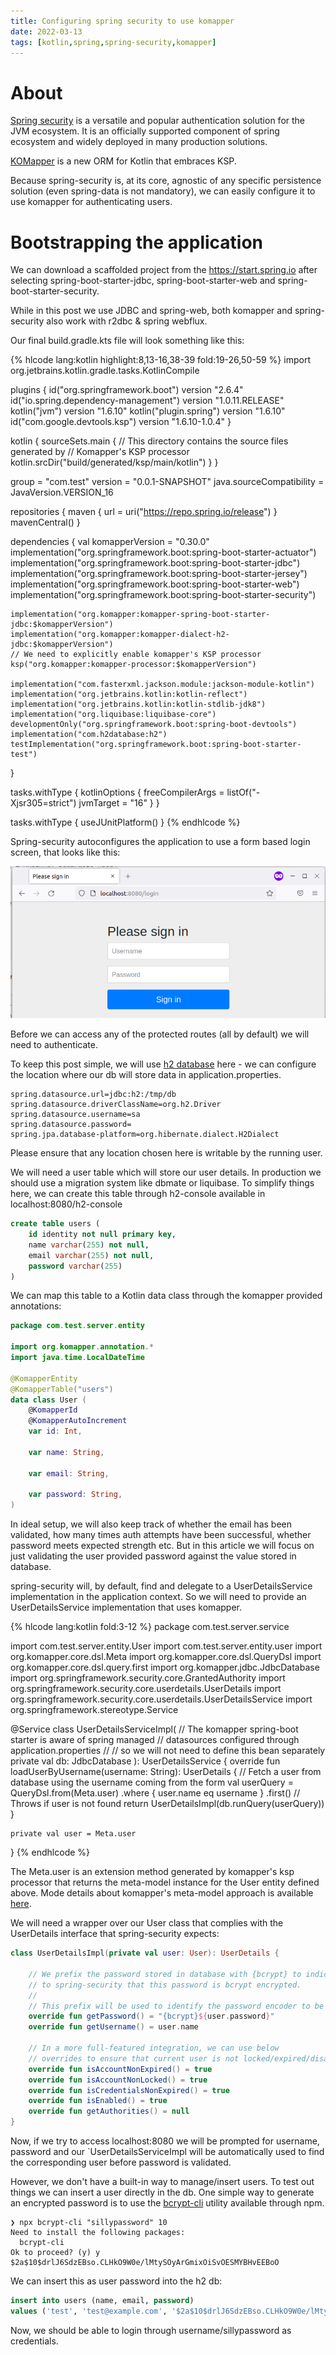 ```yaml
---
title: Configuring spring security to use komapper
date: 2022-03-13
tags: [kotlin,spring,spring-security,komapper]
---
```


# About

[Spring security](https://spring.io/projects/spring-security) is a versatile and popular authentication solution for the JVM ecosystem. It is an officially supported component of spring ecosystem and widely deployed in many production solutions.

[KOMapper](https://www.komapper.org/) is a new ORM for Kotlin that embraces KSP.

Because spring-security is, at its core, agnostic of any specific persistence solution (even spring-data is not mandatory), we can easily configure it to use komapper for authenticating users.

# Bootstrapping the application

We can download a scaffolded project from the https://start.spring.io after selecting spring-boot-starter-jdbc, spring-boot-starter-web and spring-boot-starter-security.

While in this post we use JDBC and spring-web, both komapper and spring-security also work with r2dbc & spring webflux.

Our final build.gradle.kts file will look something like this:

{% hlcode lang:kotlin highlight:8,13-16,38-39 fold:19-26,50-59 %}
import org.jetbrains.kotlin.gradle.tasks.KotlinCompile

plugins {
	id("org.springframework.boot") version "2.6.4"
	id("io.spring.dependency-management") version "1.0.11.RELEASE"
	kotlin("jvm") version "1.6.10"
	kotlin("plugin.spring") version "1.6.10"
	id("com.google.devtools.ksp") version "1.6.10-1.0.4"
}

kotlin {
	sourceSets.main {
        // This directory contains the source files generated by
        // Komapper's KSP processor
		kotlin.srcDir("build/generated/ksp/main/kotlin")
	}
}

group = "com.test"
version = "0.0.1-SNAPSHOT"
java.sourceCompatibility = JavaVersion.VERSION_16

repositories {
	maven { url = uri("https://repo.spring.io/release") }
	mavenCentral()
}

dependencies {
	val komapperVersion = "0.30.0"
	implementation("org.springframework.boot:spring-boot-starter-actuator")
	implementation("org.springframework.boot:spring-boot-starter-jdbc")
	implementation("org.springframework.boot:spring-boot-starter-jersey")
	implementation("org.springframework.boot:spring-boot-starter-web")
	implementation("org.springframework.boot:spring-boot-starter-security")

	implementation("org.komapper:komapper-spring-boot-starter-jdbc:$komapperVersion")
	implementation("org.komapper:komapper-dialect-h2-jdbc:$komapperVersion")
    // We need to explicitly enable komapper's KSP processor
	ksp("org.komapper:komapper-processor:$komapperVersion")

	implementation("com.fasterxml.jackson.module:jackson-module-kotlin")
	implementation("org.jetbrains.kotlin:kotlin-reflect")
	implementation("org.jetbrains.kotlin:kotlin-stdlib-jdk8")
	implementation("org.liquibase:liquibase-core")
	developmentOnly("org.springframework.boot:spring-boot-devtools")
	implementation("com.h2database:h2")
	testImplementation("org.springframework.boot:spring-boot-starter-test")
}

tasks.withType<KotlinCompile> {
	kotlinOptions {
		freeCompilerArgs = listOf("-Xjsr305=strict")
		jvmTarget = "16"
	}
}

tasks.withType<Test> {
	useJUnitPlatform()
}
{% endhlcode %}

Spring-security autoconfigures the application to use a form based login screen, that looks like this:

![Spring security login page](/images/2020-03-13/spring-security-login-page.png)

Before we can access any of the protected routes (all by default) we will need to authenticate.

To keep this post simple, we will use [h2 database](https://h2database.com/html/main.html) here - we can configure the location where our db will store data in application.properties.

```
spring.datasource.url=jdbc:h2:/tmp/db
spring.datasource.driverClassName=org.h2.Driver
spring.datasource.username=sa
spring.datasource.password=
spring.jpa.database-platform=org.hibernate.dialect.H2Dialect
```

Please ensure that any location chosen here is writable by the running user.

We will need a user table which will store our user details. In production we should use a migration system like dbmate or liquibase. To simplify things here, we can create this table through h2-console
available in localhost:8080/h2-console

```sql
create table users (
    id identity not null primary key,
    name varchar(255) not null,
    email varchar(255) not null,
    password varchar(255)
)
```

We can map this table to a Kotlin data class through the komapper provided annotations:

```kotlin
package com.test.server.entity

import org.komapper.annotation.*
import java.time.LocalDateTime

@KomapperEntity
@KomapperTable("users")
data class User (
    @KomapperId
    @KomapperAutoIncrement
    var id: Int,

    var name: String,

    var email: String,

    var password: String,
)
```

In ideal setup, we will also keep track of whether the email has been validated, how many times auth attempts have been successful, whether password meets expected strength etc. But in this article we will focus on just validating the user provided password against the value stored in database.

spring-security will, by default, find and delegate to a UserDetailsService implementation in the application context. So we will need to provide an UserDetailsService implementation that uses komapper.

{% hlcode lang:kotlin fold:3-12 %}
package com.test.server.service

import com.test.server.entity.User
import com.test.server.entity.user
import org.komapper.core.dsl.Meta
import org.komapper.core.dsl.QueryDsl
import org.komapper.core.dsl.query.first
import org.komapper.jdbc.JdbcDatabase
import org.springframework.security.core.GrantedAuthority
import org.springframework.security.core.userdetails.UserDetails
import org.springframework.security.core.userdetails.UserDetailsService
import org.springframework.stereotype.Service

@Service
class UserDetailsServiceImpl(
    // The komapper spring-boot starter is aware of spring managed
    // datasources configured through application.properties
    //
    // so we will not need to define this bean separately
    private val db: JdbcDatabase
): UserDetailsService {
    override fun loadUserByUsername(username: String): UserDetails {
        // Fetch a user from database using the username coming from the form
        val userQuery = QueryDsl.from(Meta.user)
            .where { user.name eq username }
            .first() // Throws if user is not found
        return UserDetailsImpl(db.runQuery(userQuery))
    }

    private val user = Meta.user
}
{% endhlcode %}

The Meta.user is an extension method generated by komapper's ksp processor that returns the meta-model instance for the User entity defined above.
Mode details about komapper's meta-model approach is available [here](https://v0-24.komapper.org/docs/overview/).

We will need a wrapper over our User class that complies with the UserDetails interface that spring-security expects:

```kotlin
class UserDetailsImpl(private val user: User): UserDetails {

    // We prefix the password stored in database with {bcrypt} to indicate
    // to spring-security that this password is bcrypt encrypted.
    //
    // This prefix will be used to identify the password encoder to be used
    override fun getPassword() = "{bcrypt}${user.password}"
    override fun getUsername() = user.name

    // In a more full-featured integration, we can use below
    // overrides to ensure that current user is not locked/expired/disabled etc.
    override fun isAccountNonExpired() = true
    override fun isAccountNonLocked() = true
    override fun isCredentialsNonExpired() = true
    override fun isEnabled() = true
    override fun getAuthorities() = null
}
```

Now, if we try to access localhost:8080 we will be prompted for username, password and our `UserDetailsServiceImpl will be automatically used to find the corresponding user before password is validated.

However, we don't have a built-in way to manage/insert users. To test out things we can insert a user directly in the db. One simple way to generate an encrypted password is to use the [bcrypt-cli](https://www.npmjs.com/package/bcrypt-cli) utility available through npm.

```
❯ npx bcrypt-cli "sillypassword" 10
Need to install the following packages:
  bcrypt-cli
Ok to proceed? (y) y
$2a$10$drlJ6SdzEBso.CLHkO9W0e/lMtySOyArGmixOiSvOESMYBHvEEBoO
```

We can insert this as user password into the h2 db:

```sql
insert into users (name, email, password)
values ('test', 'test@example.com', '$2a$10$drlJ6SdzEBso.CLHkO9W0e/lMtySOyArGmixOiSvOESMYBHvEEBoO')
```

Now, we should be able to login through username/sillypassword as credentials.
